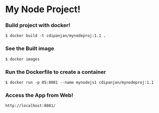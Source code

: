 # My Node Project!

### Build project with docker!
```
$ docker build -t cdipanjan/mynodeproj:1.1 .
```

### See the Built image
```
$ docker images
```

### Run the Dockerfile to create a container
```
$ docker run -p 85:8081 --name mynodejs1 cdipanjan/mynodeproj:1.1
```

### Access the App from Web!
```
http://localhost:8081/
```
